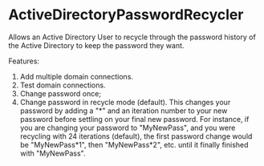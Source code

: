 ActiveDirectoryPasswordRecycler
===============================

Allows an Active Directory User to recycle through the password history of the Active Directory to keep the password they want.

Features:

1. Add multiple domain connections.
2. Test domain connections.
3. Change password once;
4. Change password in recycle mode (default). This changes your password by adding a "\*" and an iteration number to your new password before settling on your final new password.
For instance, if you are changing your password to "MyNewPass", and you were recycling with 24 iterations (default), the first password change would be "MyNewPass\*1", then "MyNewPass\*2", etc. until it finally finished with "MyNewPass".


